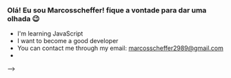 ### Olá! Eu sou Marcosscheffer! fique a vontade para dar uma olhada 😉

- I'm learning JavaScript
- I want to become a good developer
- You can contact me through my email: marcosscheffer2989@gmail.com
- 
-->
